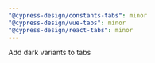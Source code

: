 ```yaml
---
"@cypress-design/constants-tabs": minor
"@cypress-design/vue-tabs": minor
"@cypress-design/react-tabs": minor
---
```


Add dark variants to tabs
